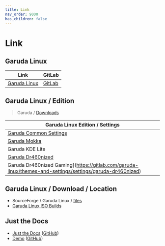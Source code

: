 ```yaml
---
title: Link
nav_order: 9000
has_children: false
---
```



# Link




## Garuda Linux

| Link | GitLab |
| ---- | ------ |
| [Garuda Linux](https://garudalinux.org/) | [GitLab](https://gitlab.com/garuda-linux) |




## Garuda Linux / Edition

> Garuda / [Downloads](https://garudalinux.org/editions)

| Garuda Linux Edition / Settings |
| ---- |
| [Garuda Common Settings](https://gitlab.com/garuda-linux/themes-and-settings/settings/garuda-common-settings) |
| [Garuda Mokka](https://gitlab.com/garuda-linux/themes-and-settings/settings/garuda-mokka) |
| Garuda KDE Lite |
| [Garuda Dr460nized](https://gitlab.com/garuda-linux/themes-and-settings/settings/garuda-dr460nized) |
| Garuda Dr460nized Gaming](https://gitlab.com/garuda-linux/themes-and-settings/settings/garuda-dr460nized) |




## Garuda Linux / Download / Location

* SourceForge / Garuda Linux / [files](https://sourceforge.net/projects/garuda-linux/files/)
* [Garuda Linux ISO Builds](https://iso.builds.garudalinux.org/iso/)




## Just the Docs

* [Just the Docs](https://pmarsceill.github.io/just-the-docs/) ([GitHub](https://github.com/pmarsceill/just-the-docs))
* [Demo](https://pmarsceill.github.io/jtd-remote/) ([GitHub](https://github.com/pmarsceill/jtd-remote))
